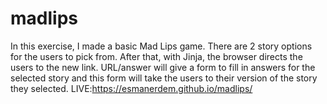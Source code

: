 # madlips

In this exercise, I made a basic Mad Lips game. There are 2 story options for the users to pick from. After that, with Jinja, the browser directs the users to the new link. URL/answer will give a form to fill in answers for the selected story and this form will take the users to their version of the story they selected. 
LIVE:https://esmanerdem.github.io/madlips/
